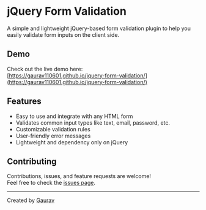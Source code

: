 # jQuery Form Validation

A simple and lightweight jQuery-based form validation plugin to help you easily validate form inputs on the client side.

## Demo

Check out the live demo here:  
[https://gaurav110601.github.io/jquery-form-validation/](https://gaurav110601.github.io/jquery-form-validation/)

## Features

- Easy to use and integrate with any HTML form
- Validates common input types like text, email, password, etc.
- Customizable validation rules
- User-friendly error messages
- Lightweight and dependency only on jQuery

## Contributing

Contributions, issues, and feature requests are welcome!  
Feel free to check the [issues page](https://github.com/gaurav110601/jquery-form-validation/issues).

---

Created by [Gaurav](https://github.com/gaurav110601)
